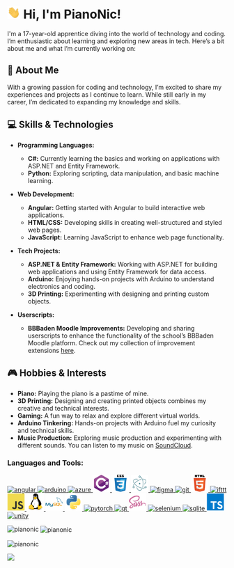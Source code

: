 # <img src="https://raw.githubusercontent.com/ABSphreak/ABSphreak/master/gifs/Hi.gif" width="30px"> Hi, I'm PianoNic!

I'm a 17-year-old apprentice diving into the world of technology and coding. I’m enthusiastic about learning and exploring new areas in tech. Here’s a bit about me and what I’m currently working on:

## 🌟 About Me

With a growing passion for coding and technology, I’m excited to share my experiences and projects as I continue to learn. While still early in my career, I’m dedicated to expanding my knowledge and skills.

## 💻 Skills & Technologies

- **Programming Languages:**
  - **C#:** Currently learning the basics and working on applications with ASP.NET and Entity Framework.
  - **Python:** Exploring scripting, data manipulation, and basic machine learning.

- **Web Development:**
  - **Angular:** Getting started with Angular to build interactive web applications.
  - **HTML/CSS:** Developing skills in creating well-structured and styled web pages.
  - **JavaScript:** Learning JavaScript to enhance web page functionality.

- **Tech Projects:**
  - **ASP.NET & Entity Framework:** Working with ASP.NET for building web applications and using Entity Framework for data access.
  - **Arduino:** Enjoying hands-on projects with Arduino to understand electronics and coding.
  - **3D Printing:** Experimenting with designing and printing custom objects.
    
- **Userscripts:**
  - **BBBaden Moodle Improvements:** Developing and sharing userscripts to enhance the functionality of the school’s BBBaden Moodle platform. Check out my collection of improvement extensions [here](https://github.com/BBBaden-Moodle-userscripts).
  
## 🎮 Hobbies & Interests

- **Piano:** Playing the piano is a pastime of mine.
- **3D Printing:** Designing and creating printed objects combines my creative and technical interests.
- **Gaming:** A fun way to relax and explore different virtual worlds.
- **Arduino Tinkering:** Hands-on projects with Arduino fuel my curiosity and technical skills.
- **Music Production:** Exploring music production and experimenting with different sounds. You can listen to my music on [SoundCloud](https://soundcloud.com/pianonic_music).

<h3 align="left">Languages and Tools:</h3>
<p align="left"> <a href="https://angular.io" target="_blank" rel="noreferrer"> <img src="https://angular.io/assets/images/logos/angular/angular.svg" alt="angular" width="40" height="40"/> </a> <a href="https://www.arduino.cc/" target="_blank" rel="noreferrer"> <img src="https://cdn.worldvectorlogo.com/logos/arduino-1.svg" alt="arduino" width="40" height="40"/> </a> <a href="https://azure.microsoft.com/en-in/" target="_blank" rel="noreferrer"> <img src="https://www.vectorlogo.zone/logos/microsoft_azure/microsoft_azure-icon.svg" alt="azure" width="40" height="40"/> </a> <a href="https://www.w3schools.com/cs/" target="_blank" rel="noreferrer"> <img src="https://raw.githubusercontent.com/devicons/devicon/master/icons/csharp/csharp-original.svg" alt="csharp" width="40" height="40"/> </a> <a href="https://www.w3schools.com/css/" target="_blank" rel="noreferrer"> <img src="https://raw.githubusercontent.com/devicons/devicon/master/icons/css3/css3-original-wordmark.svg" alt="css3" width="40" height="40"/> </a> <a href="https://www.electronjs.org" target="_blank" rel="noreferrer"> <img src="https://raw.githubusercontent.com/devicons/devicon/master/icons/electron/electron-original.svg" alt="electron" width="40" height="40"/> </a> <a href="https://www.figma.com/" target="_blank" rel="noreferrer"> <img src="https://www.vectorlogo.zone/logos/figma/figma-icon.svg" alt="figma" width="40" height="40"/> </a> <a href="https://git-scm.com/" target="_blank" rel="noreferrer"> <img src="https://www.vectorlogo.zone/logos/git-scm/git-scm-icon.svg" alt="git" width="40" height="40"/> </a> <a href="https://www.w3.org/html/" target="_blank" rel="noreferrer"> <img src="https://raw.githubusercontent.com/devicons/devicon/master/icons/html5/html5-original-wordmark.svg" alt="html5" width="40" height="40"/> </a> <a href="https://ifttt.com/" target="_blank" rel="noreferrer"> <img src="https://www.vectorlogo.zone/logos/ifttt/ifttt-ar21.svg" alt="ifttt" width="40" height="40"/> </a> <a href="https://developer.mozilla.org/en-US/docs/Web/JavaScript" target="_blank" rel="noreferrer"> <img src="https://raw.githubusercontent.com/devicons/devicon/master/icons/javascript/javascript-original.svg" alt="javascript" width="40" height="40"/> </a> <a href="https://www.linux.org/" target="_blank" rel="noreferrer"> <img src="https://raw.githubusercontent.com/devicons/devicon/master/icons/linux/linux-original.svg" alt="linux" width="40" height="40"/> </a> <a href="https://www.mysql.com/" target="_blank" rel="noreferrer"> <img src="https://raw.githubusercontent.com/devicons/devicon/master/icons/mysql/mysql-original-wordmark.svg" alt="mysql" width="40" height="40"/> </a> <a href="https://www.python.org" target="_blank" rel="noreferrer"> <img src="https://raw.githubusercontent.com/devicons/devicon/master/icons/python/python-original.svg" alt="python" width="40" height="40"/> </a> <a href="https://pytorch.org/" target="_blank" rel="noreferrer"> <img src="https://www.vectorlogo.zone/logos/pytorch/pytorch-icon.svg" alt="pytorch" width="40" height="40"/> </a> <a href="https://www.qt.io/" target="_blank" rel="noreferrer"> <img src="https://upload.wikimedia.org/wikipedia/commons/0/0b/Qt_logo_2016.svg" alt="qt" width="40" height="40"/> </a> <a href="https://sass-lang.com" target="_blank" rel="noreferrer"> <img src="https://raw.githubusercontent.com/devicons/devicon/master/icons/sass/sass-original.svg" alt="sass" width="40" height="40"/> </a> <a href="https://www.selenium.dev" target="_blank" rel="noreferrer"> <img src="https://raw.githubusercontent.com/detain/svg-logos/780f25886640cef088af994181646db2f6b1a3f8/svg/selenium-logo.svg" alt="selenium" width="40" height="40"/> </a> <a href="https://www.sqlite.org/" target="_blank" rel="noreferrer"> <img src="https://www.vectorlogo.zone/logos/sqlite/sqlite-icon.svg" alt="sqlite" width="40" height="40"/> </a> <a href="https://www.typescriptlang.org/" target="_blank" rel="noreferrer"> <img src="https://raw.githubusercontent.com/devicons/devicon/master/icons/typescript/typescript-original.svg" alt="typescript" width="40" height="40"/> </a> <a href="https://unity.com/" target="_blank" rel="noreferrer"> <img src="https://www.vectorlogo.zone/logos/unity3d/unity3d-icon.svg" alt="unity" width="40" height="40"/> </a> </p>

<p><img align="left" src="https://github-readme-stats.vercel.app/api/top-langs?username=pianonic&show_icons=true&locale=en&layout=compact&theme=dark" alt="pianonic" /></p>

<p>&nbsp;<img align="center" src="https://github-readme-stats.vercel.app/api?username=pianonic&show_icons=true&theme=dark&locale=en" alt="pianonic" /></p>

<p><img align="center" src="https://github-readme-streak-stats.herokuapp.com/?user=pianonic&theme=dark" alt="pianonic" /></p>

[![](https://komarev.com/ghpvc/?username=PianoNic&label=Profile%20views&color=yellowgreen&style=for-the-badge)](https://github.com/PianoNic)
